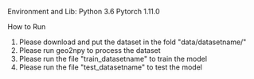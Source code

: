 Environment and Lib:
Python 3.6
Pytorch 1.11.0


How to Run
1. Please download and put the dataset in the fold "data/datasetname/"
2. Please run geo2npy to process the dataset
3. Please run the file "train_datasetname" to train the model 
4. Please run the file "test_datasetname" to test the model 











 
